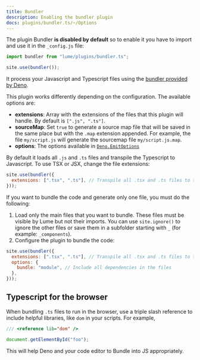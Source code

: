 ```yaml
---
title: Bundler
description: Enabling the bundler plugin
docs: plugins/bundler.ts/~/Options
---
```


The plugin Bundler **is disabled by default** so to enable it you have to import
and use it in the `_config.js` file:

```js
import bundler from "lume/plugins/bundler.ts";

site.use(bundler());
```

It process your Javascript and Typescript files using the
[bundler provided by Deno](https://deno.land/manual/tools/bundler).

This plugin works differently depending on the configuration. The available
options are:

- **extensions**: Array with the extensions of the files that this plugin will
  handle. By default is `[".js", ".ts"]`.
- **sourceMap**: Set `true` to generate a source map file that will be saved in
  the same place but with the `.map` extension appended. For example, the file
  `my/script.js` will generate the sourcemap file `my/script.js.map`.
- **options**: The options available in
  [`Deno.EmitOptions`](https://doc.deno.land/builtin/unstable#Deno.EmitOptions)

By default it loads all `.js` and `.ts` files and transpile the Typescript to
Javascript. To use TSX or JSX, change the file extensions:

```js
site.use(bundler({
  extensions: [".tsx", ".ts"], // Transpile all .tsx and .ts files to typescript
}));
```

If you want to bundle the code and generate only one file, you must do the
following:

1. Load only the main files that you want to bundle. These files must be visible
   by Lume but not their imports. You can use `site.ignore()` to ignore the
   other files or save them in a subfolder starting with `_` (for example:
   `_components`).
2. Configure the plugin to bundle the code:

```js
site.use(bundler({
  extensions: [".tsx", ".ts"], // Transpile all .tsx and .ts files to typescript
  options: {
    bundle: "module", // Include all dependencies in the files
  },
}));
```

## Typescript for the browser

When bundling `.ts` files to run in the browser, use a triple slash reference to
include helpful libraries, like `dom` in your scripts. For example,

```ts
/// <reference lib="dom" />

document.getElementById("foo");
```

This will help Deno and your code editor to Bundle into JS appropriately.
